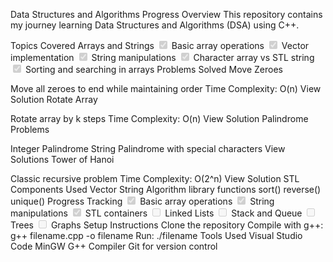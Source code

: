 Data Structures and Algorithms Progress
Overview
This repository contains my journey learning Data Structures and Algorithms (DSA) using C++.

Topics Covered
Arrays and Strings
<input checked="" disabled="" type="checkbox"> Basic array operations
<input checked="" disabled="" type="checkbox"> Vector implementation
<input checked="" disabled="" type="checkbox"> String manipulations
<input checked="" disabled="" type="checkbox"> Character array vs STL string
<input checked="" disabled="" type="checkbox"> Sorting and searching in arrays
Problems Solved
Move Zeroes

Move all zeroes to end while maintaining order
Time Complexity: O(n)
View Solution
Rotate Array

Rotate array by k steps
Time Complexity: O(n)
View Solution
Palindrome Problems

Integer Palindrome
String Palindrome with special characters
View Solutions
Tower of Hanoi

Classic recursive problem
Time Complexity: O(2^n)
View Solution
STL Components Used
Vector
String
Algorithm library functions
sort()
reverse()
unique()
Progress Tracking
<input checked="" disabled="" type="checkbox"> Basic array operations
<input checked="" disabled="" type="checkbox"> String manipulations
<input checked="" disabled="" type="checkbox"> STL containers
<input disabled="" type="checkbox"> Linked Lists
<input disabled="" type="checkbox"> Stack and Queue
<input disabled="" type="checkbox"> Trees
<input disabled="" type="checkbox"> Graphs
Setup Instructions
Clone the repository
Compile with g++: g++ filename.cpp -o filename
Run: ./filename
Tools Used
Visual Studio Code
MinGW G++ Compiler
Git for version control
